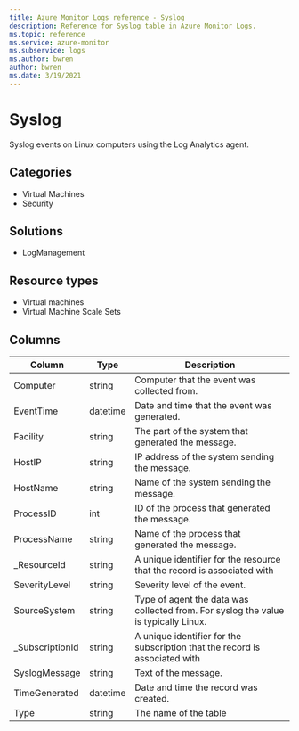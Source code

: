 ```yaml
---
title: Azure Monitor Logs reference - Syslog
description: Reference for Syslog table in Azure Monitor Logs.
ms.topic: reference
ms.service: azure-monitor
ms.subservice: logs
ms.author: bwren
author: bwren
ms.date: 3/19/2021
---
```


# Syslog

 Syslog events on Linux computers using the Log Analytics agent.

## Categories

- Virtual Machines
- Security
## Solutions

- LogManagement
## Resource types

- Virtual machines
- Virtual Machine Scale Sets




## Columns

|Column|Type|Description|
|---|---|---|
|Computer|string|Computer that the event was collected from.|
|EventTime|datetime|Date and time that the event was generated.|
|Facility|string|The part of the system that generated the message.|
|HostIP|string|IP address of the system sending the message.|
|HostName|string|Name of the system sending the message.|
|ProcessID|int|ID of the process that generated the message.|
|ProcessName|string|Name of the process that generated the message.|
|_ResourceId|string|A unique identifier for the resource that the record is associated with|
|SeverityLevel|string|Severity level of the event.|
|SourceSystem|string|Type of agent the data was collected from. For syslog the value is typically Linux.|
|_SubscriptionId|string|A unique identifier for the subscription that the record is associated with|
|SyslogMessage|string|Text of the message.|
|TimeGenerated|datetime|Date and time the record was created.|
|Type|string|The name of the table|
